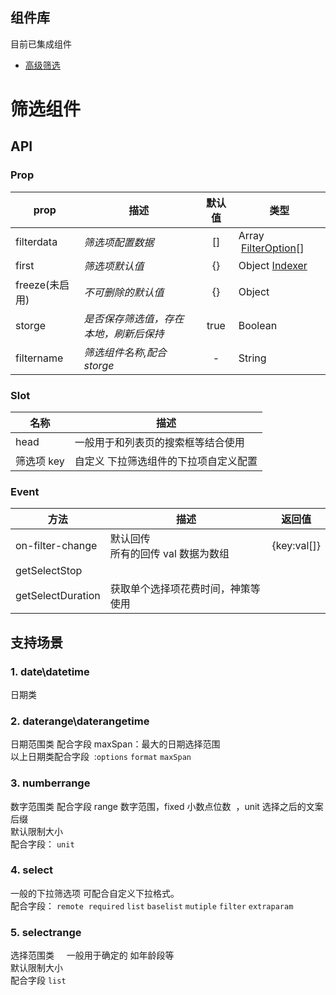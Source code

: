 ## 组件库

目前已集成组件

- [高级筛选](xbfilter)

# 筛选组件

## API

### Prop

| prop           | 描述                                   | 默认值 | 类型                                    |
| -------------- | -------------------------------------- | :----: | --------------------------------------- |
| filterdata     | _筛选项配置数据_                       |   []   | Array   [FilterOption](#FilterOption)[] |
| first          | _筛选项默认值_                         |   {}   | Object [Indexer](#first)                |
| freeze(未启用) | _不可删除的默认值_                     |   {}   | Object                                  |
| storge         | _是否保存筛选值，存在本地，刷新后保持_ |  true  | Boolean                                 |
| filtername     | _筛选组件名称,配合 storge_             |   -    | String                                  |

### Slot

| 名称       | 描述                                  |
| ---------- | ------------------------------------- |
| head       | 一般用于和列表页的搜索框等结合使用    |
| 筛选项 key | 自定义 下拉筛选组件的下拉项自定义配置 |

### Event

| 方法              | 描述                                    | 返回值      |
| ----------------- | --------------------------------------- | ----------- |
| on-filter-change  | 默认回传<br />所有的回传 val 数据为数组 | {key:val[]} |
| getSelectStop     |                                         |             |
| getSelectDuration | 获取单个选择项花费时间，神策等使用      |             |

## 支持场景

### 1. date\datetime

日期类
<a name="TACui"></a>

### 2. daterange\daterangetime

日期范围类 配合字段 maxSpan：最大的日期选择范围<br />以上日期类配合字段  :`options` `format` `maxSpan` 
<a name="de6xq"></a>

### 3. numberrange

数字范围类 配合字段 range 数字范围，fixed 小数点位数  ，unit 选择之后的文案后缀<br />默认限制大小  <br />配合字段： `unit`  
<a name="ix2hU"></a>

### 4. select

一般的下拉筛选项 可配合自定义下拉格式。<br />配合字段： `remote`  `required` `list` `baselist` `mutiple` `filter` `extraparam` 
<a name="8aPqP"></a>

### 5. selectrange

选择范围类     一般用于确定的 如年龄段等<br />默认限制大小<br />配合字段 `list` <br />
